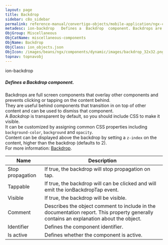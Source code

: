 ```yaml
---
layout: page
title: Backdrop
sidebar: c8o_sidebar
permalink: reference-manual/convertigo-objects/mobile-application/ngx-components/miscellaneous-components/backdrop/
metadesc: ion-backdrop   Defines a  Backdrop  component. Backdrops are full screen components that overlay other components and prevents clicking or tapping on 
ObjGroup: Miscellaneous
ObjCatName: miscellaneous-components
ObjName: Backdrop
ObjClass: ion_objects.json
ObjIcon: /images/beans/ngx/components/dynamic/images/backdrop_32x32.png
topnav: topnavobj
---
```

ion-backdrop <br/>

##### Defines a <i>Backdrop</i> component.<br/>
Backdrops are full screen components that overlay other components and prevents clicking or tapping on the content behind.<br>They are useful behind components that transition in on top of other content and can be used to dismiss that component.<br/>
A <i>Backdrop</i> is transparent by default, so you should include CSS to make it visible.<br>It can be customized by assigning common CSS properties including <code>background-color</code>, <code>background</code> and <code>opacity</code>.<br>Content can be displayed above the backdrop by setting a <code>z-index</code> on the content, higher than the backdrop (defaults to 2).<br/>
 For more information: <a href='https://ionic-docs-o31kiyk8l-ionic1.vercel.app/docs/api/backdrop'>Backdrop</a>.

Name | Description 
--- | ---
Stop propagation | If true, the backdrop will stop propagation on tap.
Tappable | If true, the backdrop will can be clicked and will emit the ionBackdropTap event.
Visible | If true, the backdrop will be visible.
Comment | Describes the object comment to include in the documentation report.  This property generally contains an explanation about the object. 
Identifier | Defines the component identifier.  
Is active | Defines whether the component is active. 

